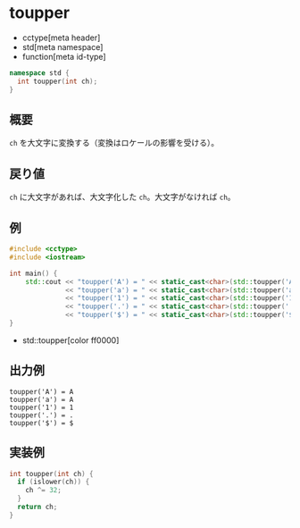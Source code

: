 # toupper
* cctype[meta header]
* std[meta namespace]
* function[meta id-type]

```cpp
namespace std {
  int toupper(int ch);
}
```


## 概要
`ch` を大文字に変換する（変換はロケールの影響を受ける）。


## 戻り値
`ch` に大文字があれば、大文字化した `ch`。大文字がなければ `ch`。


## 例
```cpp example
#include <cctype>
#include <iostream>

int main() {
    std::cout << "toupper('A') = " << static_cast<char>(std::toupper('A')) << std::endl
              << "toupper('a') = " << static_cast<char>(std::toupper('a')) << std::endl
              << "toupper('1') = " << static_cast<char>(std::toupper('1')) << std::endl
              << "toupper('.') = " << static_cast<char>(std::toupper('.')) << std::endl
              << "toupper('$') = " << static_cast<char>(std::toupper('$')) << std::endl;
}
```
* std::toupper[color ff0000]


## 出力例
```
toupper('A') = A
toupper('a') = A
toupper('1') = 1
toupper('.') = .
toupper('$') = $
```

## 実装例
```cpp
int toupper(int ch) {
  if (islower(ch)) {
    ch ^= 32;
  }
  return ch;
}
```
